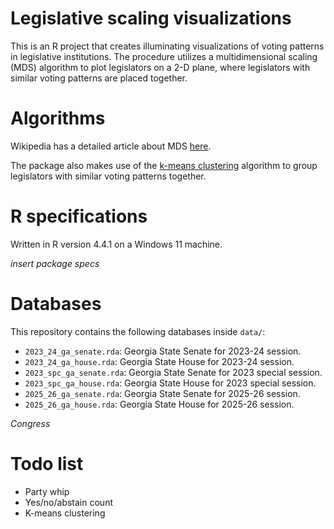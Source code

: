 # Legislative scaling visualizations

This is an R project that creates illuminating visualizations of voting patterns in legislative institutions. The procedure utilizes a multidimensional scaling (MDS) algorithm to plot legislators on a 2-D plane, where legislators with similar voting patterns are placed together. 

# Algorithms

Wikipedia has a detailed article about MDS [here](https://en.wikipedia.org/wiki/Multidimensional_scaling). 

The package also makes use of the [k-means clustering](https://en.m.wikipedia.org/wiki/K-means_clustering) algorithm to group legislators with similar voting patterns together.

# R specifications

Written in R version 4.4.1 on a Windows 11 machine. 

_insert package specs_

# Databases

This repository contains the following databases inside `data/`:

* `2023_24_ga_senate.rda`: Georgia State Senate for 2023-24 session.
* `2023_24_ga_house.rda`: Georgia State House for 2023-24 session.
* `2023_spc_ga_senate.rda`: Georgia State Senate for 2023 special session.
* `2023_spc_ga_house.rda`: Georgia State House for 2023 special session.
* `2025_26_ga_senate.rda`: Georgia State Senate for 2025-26 session.
* `2025_26_ga_house.rda`: Georgia State House for 2025-26 session.

_Congress_

# Todo list

* Party whip
* Yes/no/abstain count
* K-means clustering
